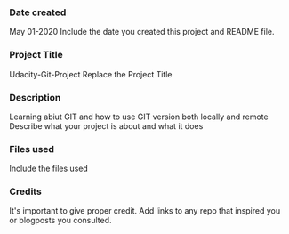 ### Date created
May 01-2020
Include the date you created this project and README file.

### Project Title
Udacity-Git-Project
Replace the Project Title

### Description
Learning abiut GIT and how to use GIT version both locally and remote
Describe what your project is about and what it does

### Files used
Include the files used

### Credits
It's important to give proper credit. Add links to any repo that inspired you or blogposts you consulted.

